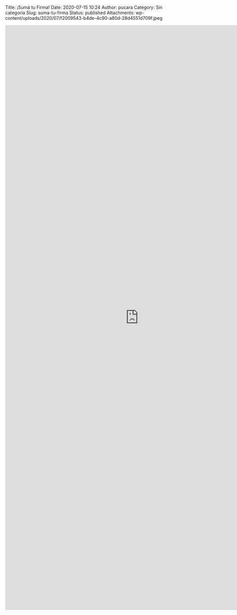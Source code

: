 Title: ¡Sumá tu Firma!
Date: 2020-07-15 10:24
Author: pucara
Category: Sin categoría
Slug: suma-tu-firma
Status: published
Attachments: wp-content/uploads/2020/07/f2009543-b4de-4c90-a80d-28d4551d709f.jpeg

<!-- wp:html -->  
<iframe src="https://docs.google.com/forms/d/e/1FAIpQLSdQ0Wdp2OA7LeGaIJYVU9jy3AbzS4BU7oKKeTS7xzyCKzQBwQ/viewform?embedded=true" width="840" height="1844" frameborder="0" marginheight="0" marginwidth="0">Cargando…</iframe>  
<!-- /wp:html -->
